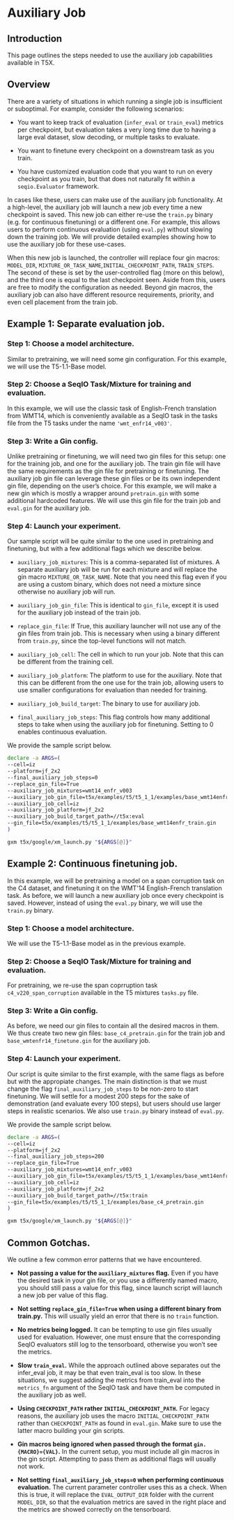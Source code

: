 # Auxiliary Job


## Introduction

This page outlines the steps needed to use the auxiliary job capabilities
available in T5X.

## Overview

There are a variety of situations in which running a single job is insufficient
or suboptimal. For example, consider the following scenarios:

+   You want to keep track of evaluation (`infer_eval` or `train_eval`) metrics
    per checkpoint, but evaluation takes a very long time due to having a large
    eval dataset, slow decoding, or multiple tasks to evaluate.

+   You want to finetune every checkpoint on a downstream task as you train.

+   You have customized evaluation code that you want to run on every checkpoint
    as you train, but that does not naturally fit within a `seqio.Evaluator`
    framework.

In cases like these, users can make use of the auxiliary job functionality. At a
high-level, the auxiliary job will launch a new job every time a new checkpoint
is saved. This new job can either re-use the `train.py` binary (e.g. for
continuous finetuning) or a different one. For example, this allows users to
perform continuous evaluation (using `eval.py`) without slowing down the
training job. We will provide detailed examples showing how to use the auxiliary
job for these use-cases.

When this new job is launched, the controller will replace four gin macros:
`MODEL_DIR`, `MIXTURE_OR_TASK_NAME`,`INITIAL_CHECKPOINT_PATH`, `TRAIN_STEPS`.
The second of these is set by the user-controlled flag (more on this below), and
the third one is equal to the last checkpoint seen. Aside from this, users are
free to modify the configuration as needed. Beyond gin macros, the auxiliary job
can also have different resource requirements, priority, and even cell placement
from the train job.

## Example 1: Separate evaluation job.

### Step 1: Choose a model architecture.

Similar to pretraining, we will need some gin configuration. For this example,
we will use the T5-1.1-Base model.

### Step 2: Choose a SeqIO Task/Mixture for training and evaluation.

In this example, we will use the classic task of English-French translation from
WMT14, which is conveniently available as a SeqIO task in the tasks file from
the T5 tasks under the name `'wmt_enfr14_v003'`.

### Step 3: Write a Gin config.

Unlike pretraining or finetuning, we will need two gin files for this setup: one
for the training job, and one for the auxiliary job. The train gin file will
have the same requirements as the gin file for pretraining or finetuning. The
auxiliary job gin file can leverage these gin files or be its own independent
gin file, depending on the user’s choice. For this example, we will make a new
gin which is mostly a wrapper around `pretrain.gin` with some additional
hardcoded features. We will use this gin file for the train job and `eval.gin`
for the auxiliary job.

### Step 4: Launch your experiment.

Our sample script will be quite similar to the one used in pretraining and
finetuning, but with a few additional flags which we describe below.

+   `auxiliary_job_mixtures`: This is a comma-separated list of mixtures. A
    separate auxiliary job will be run for each mixture and will replace the gin
    macro `MIXTURE_OR_TASK_NAME`. Note that you need this flag even if you are
    using a custom binary, which does not need a mixture since otherwise no
    auxiliary job will run.

+   `auxiliary_job_gin_file`: This is identical to `gin_file`, except it is used
    for the auxiliary job instead of the train job.

+   `replace_gin_file`: If True, this auxiliary launcher will not use any of the
    gin files from train job. This is necessary when using a binary different
    from `train.py`, since the top-level functions will not match.

+   `auxiliary_job_cell`: The cell in which to run your job. Note that this can
    be different from the training cell.

+   `auxiliary_job_platform`: The platform to use for the auxiliary. Note that
    this can be different from the one use for the train job, allowing users to
    use smaller configurations for evaluation than needed for training.

+   `auxiliary_job_build_target`: The binary to use for auxiliary job.

+   `final_auxiliary_job_steps`: This flag controls how many additional steps to
    take when using the auxiliary job for finetuning. Setting to 0 enables
    continuous evaluation.

We provide the sample script below.

```sh
declare -a ARGS=(
--cell=iz
--platform=jf_2x2
--final_auxiliary_job_steps=0
--replace_gin_file=True
--auxiliary_job_mixtures=wmt14_enfr_v003
--auxiliary_job_gin_file=t5x/examples/t5/t5_1_1/examples/base_wmt14enfr_eval.gin
--auxiliary_job_cell=iz
--auxiliary_job_platform=jf_2x2
--auxiliary_job_build_target_path=//t5x:eval
--gin_file=t5x/examples/t5/t5_1_1/examples/base_wmt14enfr_train.gin
)

gxm t5x/google/xm_launch.py "${ARGS[@]}"
```

## Example 2: Continuous finetuning job.

In this example, we will be pretraining a model on a span corruption task on the
C4 dataset, and finetuning it on the WMT'14 English-French translation task. As
before, we will launch a new auxiliary job once every checkpoint is saved.
However, instead of using the `eval.py` binary, we will use the `train.py`
binary.

### Step 1: Choose a model architecture.

We will use the T5-1.1-Base model as in the previous example.

### Step 2: Choose a SeqIO Task/Mixture for training and evaluation.

For pretraining, we re-use the span coprruption task `c4_v220_span_corruption`
available in the T5 mixtures `tasks.py` file.

### Step 3: Write a Gin config.

As before, we need our gin files to contain all the desired macros in them. We
thus create two new gin files: `base_c4_pretrain.gin` for the train job and
`base_wmtenfr14_finetune.gin` for the auxiliary job.

### Step 4: Launch your experiment.

Our script is quite similar to the first example, with the same flags as before
but with the appropiate changes. The main distinction is that we must change the
flag `final_auxiliary_job_steps` to be non-zero to start finetuning. We will
settle for a modest 200 steps for the sake of demonstration (and evaluate every
100 steps), but users should use larger steps in realistic scenarios. We also
use `train.py` binary instead of `eval.py`.

We provide the sample script below.

```sh
declare -a ARGS=(
--cell=iz
--platform=jf_2x2
--final_auxiliary_job_steps=200
--replace_gin_file=True
--auxiliary_job_mixtures=wmt14_enfr_v003
--auxiliary_job_gin_file=t5x/examples/t5/t5_1_1/examples/base_wmt14enfr_finetune.gin
--auxiliary_job_cell=iz
--auxiliary_job_platform=jf_2x2
--auxiliary_job_build_target_path=//t5x:train
--gin_file=t5x/examples/t5/t5_1_1/examples/base_c4_pretrain.gin
)

gxm t5x/google/xm_launch.py "${ARGS[@]}"
```

## Common Gotchas.

We outline a few common error patterns that we have encountered.

+   **Not passing a value for the `auxiliary_mixtures` flag.** Even if you have
    the desired task in your gin file, or you use a differently named macro, you
    should still pass a value for this flag, since launch script will launch a
    new job per value of this flag.

+   **Not setting `replace_gin_file=True` when using a different binary from
    train.py.** This will usually yield an error that there is no `train`
    function.

+   **No metrics being logged.** It can be tempting to use gin files usually
    used for evaluation. However, one must ensure that the corresponding SeqIO
    evaluators still log to the tensorboard, otherwise you won’t see the
    metrics.

+   **Slow `train_eval`.** While the approach outlined above separates out the
    infer_eval job, it may be that even train_eval is too slow. In these
    situations, we suggest adding the metrics from train_eval into the
    `metrics_fn` argument of the SeqIO task and have them be computed in the
    auxiliary job as well.

+   **Using `CHECKPOINT_PATH` rather `INITIAL_CHECKPOINT_PATH`.** For legacy
    reasons, the auxiliary job uses the macro `INITIAL_CHECKPOINT_PATH` rather
    than `CHECKPOINT_PATH` as found in `eval.gin`. Make sure to use the latter
    macro building your gin scripts.

+   **Gin macros being ignored when passed through the format
    `gin.{MACRO}={VAL}`.** In the current setup, you must include all gin macros
    in the gin script. Attempting to pass them as additional flags will usually
    not work.

+   **Not setting `final_auxiliary_job_steps=0` when performing continuous
    evaluation.** The current parameter controller uses this as a check. When
    this is true, it will replace the `EVAL_OUTPUT_DIR` folder with the current
    `MODEL_DIR`, so that the evaluation metrics are saved in the right place and
    the metrics are showed correctly on the tensorboard.
